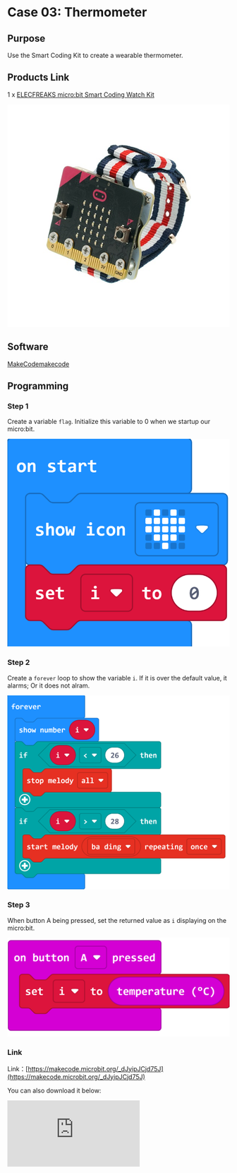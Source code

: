 # Case 03: Thermometer

## Purpose

 Use the Smart Coding Kit to create a wearable thermometer.

## Products Link

 1 x [ELECFREAKS micro:bit Smart Coding Watch Kit](https://www.elecfreaks.com/micro-bit-smart-coding-kit.html)





![](./images/smart_coding_kit_case_03_01.png)



## Software


[MakeCodemakecode](https://makecode.microbit.org/#)

## Programming

### Step 1

 Create a variable `flag`. Initialize this variable to 0 when we startup our micro:bit.


![](./images/smart_coding_kit_case_03_02.png)



### Step 2

 Create a `forever` loop to show the variable `i`. If it is over the default value, it alarms; Or it does not alram.




![](./images/smart_coding_kit_case_03_03.png)


### Step 3

 When button A being pressed, set the returned value as `i` displaying on the micro:bit.


![](./images/smart_coding_kit_case_03_04.png)



### Link
 Link：[https://makecode.microbit.org/_dJyipJCjd75J](https://makecode.microbit.org/_dJyipJCjd75J)

 You can also download it below:

<div
    style={{
        position: 'relative',
        paddingBottom: '60%',
        overflow: 'hidden',
    }}
>
    <iframe
        src="https://makecode.microbit.org/_dJyipJCjd75J"
        frameborder="0"
        sandbox="allow-popups allow-forms allow-scripts allow-same-origin"
        style={{
            position: 'absolute',
            width: '100%',
            height: '100%',
        }}
    />
</div>


## Result


 The current value will be detected and displayed on the micro:bit when button A being pressed.


## Exploration



## FAQ

Q: Sometimes the temperature is below 20 degrees, but the value detected is even higher?

A: The temperature detected is the micro:bit chips but not the environment, the chips will get hot obviously when powering on for a long time.

## Relevant File
